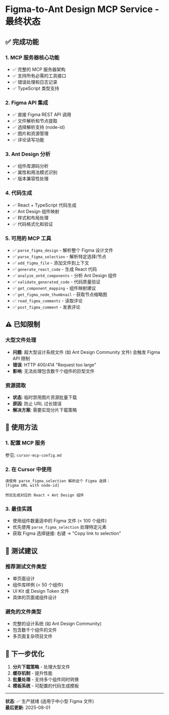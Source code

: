 # Figma-to-Ant Design MCP Service - 最终状态

## ✅ 完成功能

### 1. MCP 服务器核心功能
- ✅ 完整的 MCP 服务器架构
- ✅ 支持所有必需的工具接口
- ✅ 错误处理和日志记录
- ✅ TypeScript 类型支持

### 2. Figma API 集成
- ✅ 直接 Figma REST API 调用
- ✅ 文件解析和节点提取
- ✅ 选择解析支持 (node-id)
- ✅ 图片和资源管理
- ✅ 评论读写功能

### 3. Ant Design 分析
- ✅ 组件库源码分析
- ✅ 属性和用法模式识别
- ✅ 版本兼容性处理

### 4. 代码生成
- ✅ React + TypeScript 代码生成
- ✅ Ant Design 组件映射
- ✅ 样式和布局处理
- ✅ 代码格式化和验证

### 5. 可用的 MCP 工具
- ✅ `parse_figma_design` - 解析整个 Figma 设计文件
- ✅ `parse_figma_selection` - 解析特定选择/节点
- ✅ `add_figma_file` - 添加文件到上下文
- ✅ `generate_react_code` - 生成 React 代码
- ✅ `analyze_antd_components` - 分析 Ant Design 组件
- ✅ `validate_generated_code` - 代码质量验证
- ✅ `get_component_mapping` - 组件映射建议
- ✅ `get_figma_node_thumbnail` - 获取节点缩略图
- ✅ `read_figma_comments` - 读取评论
- ✅ `post_figma_comment` - 发表评论

## ⚠️ 已知限制

### 大型文件处理
- **问题**: 超大型设计系统文件 (如 Ant Design Community 文件) 会触发 Figma API 限制
- **错误**: HTTP 400/414 "Request too large"
- **影响**: 无法处理包含数千个组件的巨型文件

### 资源提取
- **状态**: 临时禁用图片资源批量下载
- **原因**: 防止 URL 过长错误
- **解决方案**: 需要实现分片下载策略

## 🚀 使用方法

### 1. 配置 MCP 服务
参见: `cursor-mcp-config.md`

### 2. 在 Cursor 中使用
```
请使用 parse_figma_selection 解析这个 Figma 选择：
[Figma URL with node-id]

然后生成对应的 React + Ant Design 组件
```

### 3. 最佳实践
- 使用组件数量适中的 Figma 文件 (< 100 个组件)
- 优先使用 `parse_figma_selection` 处理特定元素
- 获取 Figma 选择链接: 右键 → "Copy link to selection"

## 🎯 测试建议

### 推荐测试文件类型
- 单页面设计
- 组件库样例 (< 50 个组件)
- UI Kit 或 Design Token 文件
- 具体的页面或组件设计

### 避免的文件类型
- 完整的设计系统 (如 Ant Design Community)
- 包含数千个组件的文件
- 多页面复杂项目文件

## 📝 下一步优化

1. **分片下载策略** - 处理大型文件
2. **缓存机制** - 提升性能
3. **批量处理** - 支持多个组件同时转换
4. **模板系统** - 可配置的代码生成模板

---

**状态**: ✅ 生产就绪 (适用于中小型 Figma 文件)  
**最后更新**: 2025-08-01